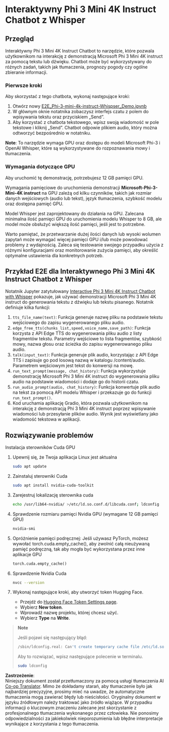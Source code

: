 <!--
CO_OP_TRANSLATOR_METADATA:
{
  "original_hash": "006e8cf75211d3297f24e1b22e38955f",
  "translation_date": "2025-07-17T02:18:15+00:00",
  "source_file": "md/02.Application/01.TextAndChat/Phi3/E2E_Phi-3-mini_with_whisper.md",
  "language_code": "pl"
}
-->
# Interaktywny Phi 3 Mini 4K Instruct Chatbot z Whisper

## Przegląd

Interaktywny Phi 3 Mini 4K Instruct Chatbot to narzędzie, które pozwala użytkownikom na interakcję z demonstracją Microsoft Phi 3 Mini 4K instruct za pomocą tekstu lub dźwięku. Chatbot może być wykorzystywany do różnych zadań, takich jak tłumaczenia, prognozy pogody czy ogólne zbieranie informacji.

### Pierwsze kroki

Aby skorzystać z tego chatbota, wykonaj następujące kroki:

1. Otwórz nowy [E2E_Phi-3-mini-4k-instruct-Whispser_Demo.ipynb](https://github.com/microsoft/Phi-3CookBook/blob/main/code/06.E2E/E2E_Phi-3-mini-4k-instruct-Whispser_Demo.ipynb)
2. W głównym oknie notatnika zobaczysz interfejs czatu z polem do wpisywania tekstu oraz przyciskiem „Send”.
3. Aby korzystać z chatbota tekstowego, wpisz swoją wiadomość w pole tekstowe i kliknij „Send”. Chatbot odpowie plikiem audio, który można odtworzyć bezpośrednio w notatniku.

**Note**: To narzędzie wymaga GPU oraz dostępu do modeli Microsoft Phi-3 i OpenAI Whisper, które są wykorzystywane do rozpoznawania mowy i tłumaczenia.

### Wymagania dotyczące GPU

Aby uruchomić tę demonstrację, potrzebujesz 12 GB pamięci GPU.

Wymagania pamięciowe do uruchomienia demonstracji **Microsoft-Phi-3-Mini-4K instruct** na GPU zależą od kilku czynników, takich jak rozmiar danych wejściowych (audio lub tekst), język tłumaczenia, szybkość modelu oraz dostępna pamięć GPU.

Model Whisper jest zaprojektowany do działania na GPU. Zalecana minimalna ilość pamięci GPU do uruchomienia modelu Whisper to 8 GB, ale model może obsłużyć większą ilość pamięci, jeśli jest to potrzebne.

Warto pamiętać, że przetwarzanie dużej ilości danych lub wysoki wolumen zapytań może wymagać więcej pamięci GPU i/lub może powodować problemy z wydajnością. Zaleca się testowanie swojego przypadku użycia z różnymi konfiguracjami oraz monitorowanie zużycia pamięci, aby określić optymalne ustawienia dla konkretnych potrzeb.

## Przykład E2E dla Interaktywnego Phi 3 Mini 4K Instruct Chatbot z Whisper

Notatnik Jupyter zatytułowany [Interactive Phi 3 Mini 4K Instruct Chatbot with Whisper](https://github.com/microsoft/Phi-3CookBook/blob/main/code/06.E2E/E2E_Phi-3-mini-4k-instruct-Whispser_Demo.ipynb) pokazuje, jak używać demonstracji Microsoft Phi 3 Mini 4K instruct do generowania tekstu z dźwięku lub tekstu pisanego. Notatnik definiuje kilka funkcji:

1. `tts_file_name(text)`: Funkcja generuje nazwę pliku na podstawie tekstu wejściowego do zapisu wygenerowanego pliku audio.
1. `edge_free_tts(chunks_list,speed,voice_name,save_path)`: Funkcja korzysta z API Edge TTS do wygenerowania pliku audio z listy fragmentów tekstu. Parametry wejściowe to lista fragmentów, szybkość mowy, nazwa głosu oraz ścieżka do zapisu wygenerowanego pliku audio.
1. `talk(input_text)`: Funkcja generuje plik audio, korzystając z API Edge TTS i zapisuje go pod losową nazwą w katalogu /content/audio. Parametrem wejściowym jest tekst do konwersji na mowę.
1. `run_text_prompt(message, chat_history)`: Funkcja wykorzystuje demonstrację Microsoft Phi 3 Mini 4K instruct do wygenerowania pliku audio na podstawie wiadomości i dodaje go do historii czatu.
1. `run_audio_prompt(audio, chat_history)`: Funkcja konwertuje plik audio na tekst za pomocą API modelu Whisper i przekazuje go do funkcji `run_text_prompt()`.
1. Kod uruchamia aplikację Gradio, która pozwala użytkownikom na interakcję z demonstracją Phi 3 Mini 4K instruct poprzez wpisywanie wiadomości lub przesyłanie plików audio. Wynik jest wyświetlany jako wiadomość tekstowa w aplikacji.

## Rozwiązywanie problemów

Instalacja sterowników Cuda GPU

1. Upewnij się, że Twoja aplikacja Linux jest aktualna

    ```bash
    sudo apt update
    ```

1. Zainstaluj sterowniki Cuda

    ```bash
    sudo apt install nvidia-cuda-toolkit
    ```

1. Zarejestruj lokalizację sterownika cuda

    ```bash
    echo /usr/lib64-nvidia/ >/etc/ld.so.conf.d/libcuda.conf; ldconfig
    ```

1. Sprawdzenie rozmiaru pamięci Nvidia GPU (wymagane 12 GB pamięci GPU)

    ```bash
    nvidia-smi
    ```

1. Opróżnienie pamięci podręcznej: Jeśli używasz PyTorch, możesz wywołać torch.cuda.empty_cache(), aby zwolnić całą nieużywaną pamięć podręczną, tak aby mogła być wykorzystana przez inne aplikacje GPU

    ```python
    torch.cuda.empty_cache() 
    ```

1. Sprawdzenie Nvidia Cuda

    ```bash
    nvcc --version
    ```

1. Wykonaj następujące kroki, aby utworzyć token Hugging Face.

    - Przejdź do [Hugging Face Token Settings page](https://huggingface.co/settings/tokens?WT.mc_id=aiml-137032-kinfeylo).
    - Wybierz **New token**.
    - Wprowadź nazwę projektu, której chcesz użyć.
    - Wybierz **Type** na **Write**.

> **Note**
>
> Jeśli pojawi się następujący błąd:
>
> ```bash
> /sbin/ldconfig.real: Can't create temporary cache file /etc/ld.so.cache~: Permission denied 
> ```
>
> Aby to rozwiązać, wpisz następujące polecenie w terminalu.
>
> ```bash
> sudo ldconfig
> ```

**Zastrzeżenie**:  
Niniejszy dokument został przetłumaczony za pomocą usługi tłumaczenia AI [Co-op Translator](https://github.com/Azure/co-op-translator). Mimo że dokładamy starań, aby tłumaczenie było jak najbardziej precyzyjne, prosimy mieć na uwadze, że automatyczne tłumaczenia mogą zawierać błędy lub nieścisłości. Oryginalny dokument w języku źródłowym należy traktować jako źródło wiążące. W przypadku informacji o kluczowym znaczeniu zalecane jest skorzystanie z profesjonalnego tłumaczenia wykonanego przez człowieka. Nie ponosimy odpowiedzialności za jakiekolwiek nieporozumienia lub błędne interpretacje wynikające z korzystania z tego tłumaczenia.